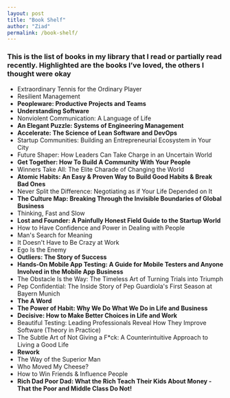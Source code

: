 ```yaml
---
layout: post
title: "Book Shelf"
author: "Ziad"
permalink: /book-shelf/
---
```


### This is the list of books in my library that I read or partially read recently. Highlighted are the books I’ve loved, the others I thought were okay

- Extraordinary Tennis for the Ordinary Player
- Resilient Management
- **Peopleware: Productive Projects and Teams**
- **Understanding Software**
- Nonviolent Communication: A Language of Life
- **An Elegant Puzzle: Systems of Engineering Management**
- **Accelerate: The Science of Lean Software and DevOps**
- Startup Communities: Building an Entrepreneurial Ecosystem in Your City
- Future Shaper: How Leaders Can Take Charge in an Uncertain World
- **Get Together: How To Build A Community With Your People**
- Winners Take All: The Elite Charade of Changing the World
- **Atomic Habits: An Easy & Proven Way to Build Good Habits & Break Bad Ones**
- Never Split the Difference: Negotiating as if Your Life Depended on It
- **The Culture Map: Breaking Through the Invisible Boundaries of Global Business**
- Thinking, Fast and Slow
- **Lost and Founder: A Painfully Honest Field Guide to the Startup World**
- How to Have Confidence and Power in Dealing with People
- Man's Search for Meaning
- It Doesn't Have to Be Crazy at Work
- Ego Is the Enemy
- **Outliers: The Story of Success**
- **Hands-On Mobile App Testing: A Guide for Mobile Testers and Anyone Involved in the Mobile App Business**
- The Obstacle Is the Way: The Timeless Art of Turning Trials into Triumph
- Pep Confidential: The Inside Story of Pep Guardiola's First Season at Bayern Munich
- **The A Word**
- **The Power of Habit: Why We Do What We Do in Life and Business**
- **Decisive: How to Make Better Choices in Life and Work**
- Beautiful Testing: Leading Professionals Reveal How They Improve Software (Theory in Practice)
- The Subtle Art of Not Giving a F*ck: A Counterintuitive Approach to Living a Good Life
- **Rework**
- The Way of the Superior Man
- Who Moved My Cheese?
- How to Win Friends & Influence People
- **Rich Dad Poor Dad: What the Rich Teach Their Kids About Money - That the Poor and Middle Class Do Not!**
